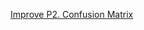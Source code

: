 [Improve P2. Confusion Matrix](https://colab.research.google.com/drive/1zLDxC3SRB-IuX4s11ZrHJXakMfTrbRCo?usp=sharing)
